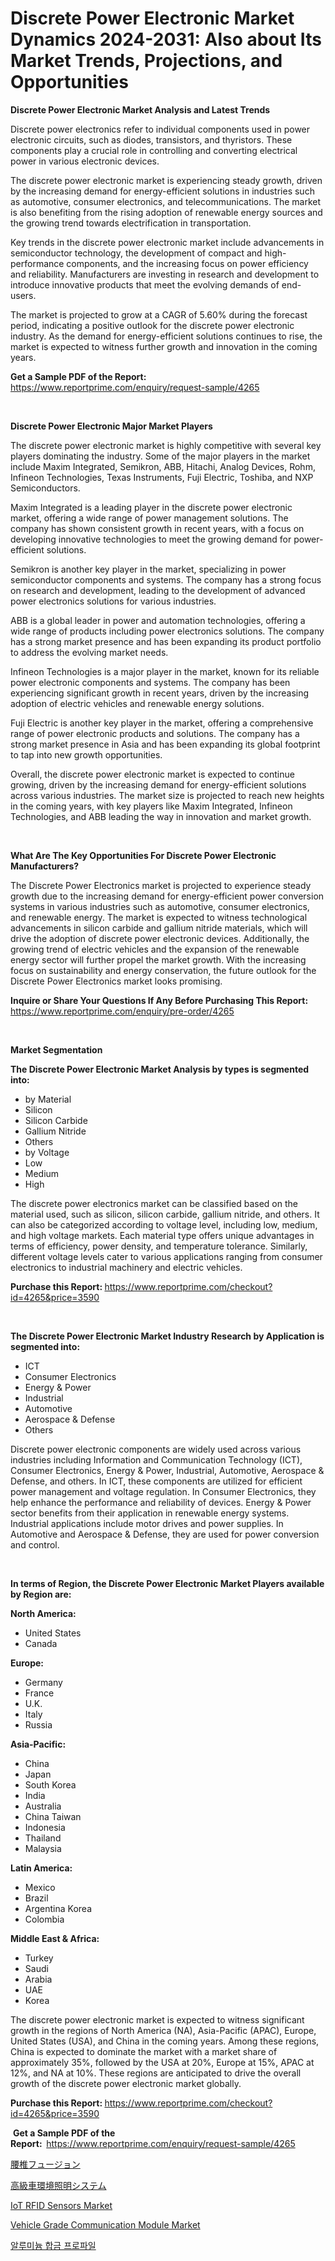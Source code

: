 <p><h1>Discrete Power Electronic Market Dynamics 2024-2031: Also about Its Market Trends, Projections, and Opportunities</h1></p><p><strong>Discrete Power Electronic Market Analysis and Latest Trends</strong></p>
<p><p>Discrete power electronics refer to individual components used in power electronic circuits, such as diodes, transistors, and thyristors. These components play a crucial role in controlling and converting electrical power in various electronic devices.</p><p>The discrete power electronic market is experiencing steady growth, driven by the increasing demand for energy-efficient solutions in industries such as automotive, consumer electronics, and telecommunications. The market is also benefiting from the rising adoption of renewable energy sources and the growing trend towards electrification in transportation.</p><p>Key trends in the discrete power electronic market include advancements in semiconductor technology, the development of compact and high-performance components, and the increasing focus on power efficiency and reliability. Manufacturers are investing in research and development to introduce innovative products that meet the evolving demands of end-users.</p><p>The market is projected to grow at a CAGR of 5.60% during the forecast period, indicating a positive outlook for the discrete power electronic industry. As the demand for energy-efficient solutions continues to rise, the market is expected to witness further growth and innovation in the coming years.</p></p>
<p><strong>Get a Sample PDF of the Report:&nbsp;</strong> <a href="https://www.reportprime.com/enquiry/request-sample/4265">https://www.reportprime.com/enquiry/request-sample/4265</a></p>
<p>&nbsp;</p>
<p><strong>Discrete Power Electronic Major Market Players</strong></p>
<p><p>The discrete power electronic market is highly competitive with several key players dominating the industry. Some of the major players in the market include Maxim Integrated, Semikron, ABB, Hitachi, Analog Devices, Rohm, Infineon Technologies, Texas Instruments, Fuji Electric, Toshiba, and NXP Semiconductors.</p><p>Maxim Integrated is a leading player in the discrete power electronic market, offering a wide range of power management solutions. The company has shown consistent growth in recent years, with a focus on developing innovative technologies to meet the growing demand for power-efficient solutions.</p><p>Semikron is another key player in the market, specializing in power semiconductor components and systems. The company has a strong focus on research and development, leading to the development of advanced power electronics solutions for various industries.</p><p>ABB is a global leader in power and automation technologies, offering a wide range of products including power electronics solutions. The company has a strong market presence and has been expanding its product portfolio to address the evolving market needs.</p><p>Infineon Technologies is a major player in the market, known for its reliable power electronic components and systems. The company has been experiencing significant growth in recent years, driven by the increasing adoption of electric vehicles and renewable energy solutions.</p><p>Fuji Electric is another key player in the market, offering a comprehensive range of power electronic products and solutions. The company has a strong market presence in Asia and has been expanding its global footprint to tap into new growth opportunities.</p><p>Overall, the discrete power electronic market is expected to continue growing, driven by the increasing demand for energy-efficient solutions across various industries. The market size is projected to reach new heights in the coming years, with key players like Maxim Integrated, Infineon Technologies, and ABB leading the way in innovation and market growth.</p></p>
<p>&nbsp;</p>
<p><strong>What Are The Key Opportunities For Discrete Power Electronic Manufacturers?</strong></p>
<p><p>The Discrete Power Electronics market is projected to experience steady growth due to the increasing demand for energy-efficient power conversion systems in various industries such as automotive, consumer electronics, and renewable energy. The market is expected to witness technological advancements in silicon carbide and gallium nitride materials, which will drive the adoption of discrete power electronic devices. Additionally, the growing trend of electric vehicles and the expansion of the renewable energy sector will further propel the market growth. With the increasing focus on sustainability and energy conservation, the future outlook for the Discrete Power Electronics market looks promising.</p></p>
<p><strong>Inquire or Share Your Questions If Any Before Purchasing This Report:</strong> <a href="https://www.reportprime.com/enquiry/pre-order/4265">https://www.reportprime.com/enquiry/pre-order/4265</a></p>
<p>&nbsp;</p>
<p><strong>Market Segmentation</strong></p>
<p><strong>The Discrete Power Electronic Market Analysis by types is segmented into:</strong></p>
<p><ul><li>by Material</li><li>Silicon</li><li>Silicon Carbide</li><li>Gallium Nitride</li><li>Others</li><li>by Voltage</li><li>Low</li><li>Medium</li><li>High</li></ul></p>
<p><p>The discrete power electronics market can be classified based on the material used, such as silicon, silicon carbide, gallium nitride, and others. It can also be categorized according to voltage level, including low, medium, and high voltage markets. Each material type offers unique advantages in terms of efficiency, power density, and temperature tolerance. Similarly, different voltage levels cater to various applications ranging from consumer electronics to industrial machinery and electric vehicles.</p></p>
<p><strong>Purchase this Report:&nbsp;</strong><a href="https://www.reportprime.com/checkout?id=4265&price=3590">https://www.reportprime.com/checkout?id=4265&price=3590</a></p>
<p>&nbsp;</p>
<p><strong>The Discrete Power Electronic Market Industry Research by Application is segmented into:</strong></p>
<p><ul><li>ICT</li><li>Consumer Electronics</li><li>Energy & Power</li><li>Industrial</li><li>Automotive</li><li>Aerospace & Defense</li><li>Others</li></ul></p>
<p><p>Discrete power electronic components are widely used across various industries including Information and Communication Technology (ICT), Consumer Electronics, Energy & Power, Industrial, Automotive, Aerospace & Defense, and others. In ICT, these components are utilized for efficient power management and voltage regulation. In Consumer Electronics, they help enhance the performance and reliability of devices. Energy & Power sector benefits from their application in renewable energy systems. Industrial applications include motor drives and power supplies. In Automotive and Aerospace & Defense, they are used for power conversion and control.</p></p>
<p>&nbsp;</p>
<p><strong>In terms of Region, the Discrete Power Electronic Market Players available by Region are:</strong></p>
<p>
    <p> <strong> North America: </strong>
        <ul>
            <li>United States</li>
            <li>Canada</li>
        </ul>
        </p> 
    <p> <strong> Europe: </strong>
        <ul>
            <li>Germany</li>
            <li>France</li>
            <li>U.K.</li>
            <li>Italy</li>
            <li>Russia</li>
        </ul>
        </p> 
    <p> <strong> Asia-Pacific: </strong>
        <ul>
            <li>China</li>
            <li>Japan</li>
            <li>South Korea</li>
            <li>India</li>
            <li>Australia</li>
            <li>China Taiwan</li>
            <li>Indonesia</li>
            <li>Thailand</li>
            <li>Malaysia</li>
        </ul>
        </p> 
    <p> <strong> Latin America: </strong>
        <ul>
            <li>Mexico</li>
            <li>Brazil</li>
            <li>Argentina Korea</li>
            <li>Colombia</li>
        </ul>
        </p> 
    <p> <strong> Middle East & Africa: </strong>
        <ul>
            <li>Turkey</li>
            <li>Saudi</li>
            <li>Arabia</li>
            <li>UAE</li>
            <li>Korea</li>
        </ul>
    </p>
    </p>
<p><p>The discrete power electronic market is expected to witness significant growth in the regions of North America (NA), Asia-Pacific (APAC), Europe, United States (USA), and China in the coming years. Among these regions, China is expected to dominate the market with a market share of approximately 35%, followed by the USA at 20%, Europe at 15%, APAC at 12%, and NA at 10%. These regions are anticipated to drive the overall growth of the discrete power electronic market globally.</p></p>
<p><strong>Purchase this Report: </strong><a href="https://www.reportprime.com/checkout?id=4265&price=3590">https://www.reportprime.com/checkout?id=4265&price=3590</a></p>
<p>&nbsp;<strong>Get a Sample PDF of the Report:&nbsp;&nbsp;</strong><a href="https://www.reportprime.com/enquiry/request-sample/4265">https://www.reportprime.com/enquiry/request-sample/4265</a></p>
<p><strong></strong></p>
<p><p><a href="https://github.com/ycmtqqhvk3273/Market-Research-Report-List-1/blob/main/691893615071.md">腰椎フュージョン</a></p><p><a href="https://github.com/mathieurico66/Market-Research-Report-List-1/blob/main/670797315072.md">高級車環境照明システム</a></p><p><a href="https://github.com/okotobwrhuteie/Market-Research-Report-List-1/blob/main/iot-rfid-sensors-market.md">IoT RFID Sensors Market</a></p><p><a href="https://issuu.com/reportprime-2/docs/vehicle-grade-communication-module-market-size-203">Vehicle Grade Communication Module Market</a></p><p><a href="https://github.com/ZacharyScthmitt4465/Market-Research-Report-List-1/blob/main/266235013992.md">알루미늄 합금 프로파일</a></p></p>